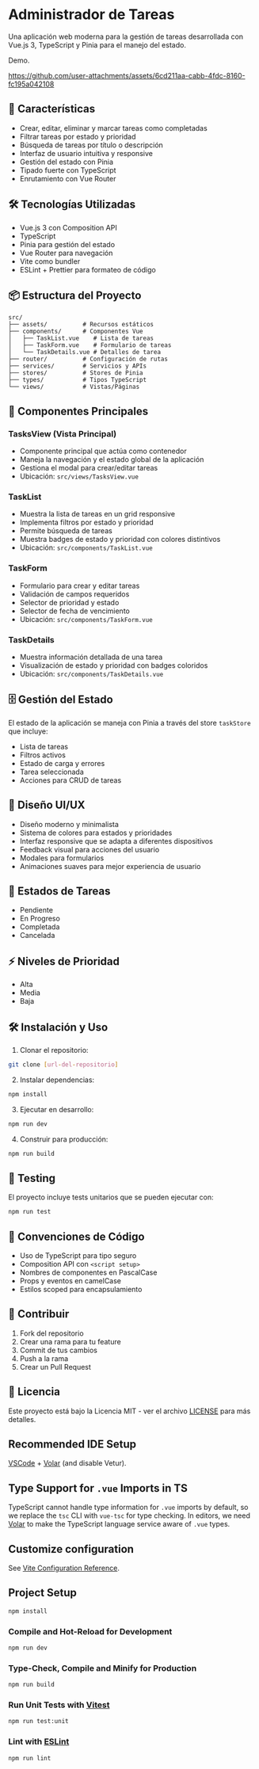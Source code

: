 # Administrador de Tareas

Una aplicación web moderna para la gestión de tareas desarrollada con Vue.js 3, TypeScript y Pinia para el manejo del estado.

Demo.

https://github.com/user-attachments/assets/6cd211aa-cabb-4fdc-8160-fc195a042108


## 🚀 Características

- Crear, editar, eliminar y marcar tareas como completadas
- Filtrar tareas por estado y prioridad
- Búsqueda de tareas por título o descripción
- Interfaz de usuario intuitiva y responsive
- Gestión del estado con Pinia
- Tipado fuerte con TypeScript
- Enrutamiento con Vue Router

## 🛠️ Tecnologías Utilizadas

- Vue.js 3 con Composition API
- TypeScript
- Pinia para gestión del estado
- Vue Router para navegación
- Vite como bundler
- ESLint + Prettier para formateo de código

## 📦 Estructura del Proyecto

```
src/
├── assets/          # Recursos estáticos
├── components/      # Componentes Vue
│   ├── TaskList.vue    # Lista de tareas
│   ├── TaskForm.vue    # Formulario de tareas
│   └── TaskDetails.vue # Detalles de tarea
├── router/          # Configuración de rutas
├── services/        # Servicios y APIs
├── stores/          # Stores de Pinia
├── types/           # Tipos TypeScript
└── views/           # Vistas/Páginas
```

## 🧩 Componentes Principales

### TasksView (Vista Principal)

- Componente principal que actúa como contenedor
- Maneja la navegación y el estado global de la aplicación
- Gestiona el modal para crear/editar tareas
- Ubicación: `src/views/TasksView.vue`

### TaskList

- Muestra la lista de tareas en un grid responsive
- Implementa filtros por estado y prioridad
- Permite búsqueda de tareas
- Muestra badges de estado y prioridad con colores distintivos
- Ubicación: `src/components/TaskList.vue`

### TaskForm

- Formulario para crear y editar tareas
- Validación de campos requeridos
- Selector de prioridad y estado
- Selector de fecha de vencimiento
- Ubicación: `src/components/TaskForm.vue`

### TaskDetails

- Muestra información detallada de una tarea
- Visualización de estado y prioridad con badges coloridos
- Ubicación: `src/components/TaskDetails.vue`

## 🗄️ Gestión del Estado

El estado de la aplicación se maneja con Pinia a través del store `taskStore` que incluye:

- Lista de tareas
- Filtros activos
- Estado de carga y errores
- Tarea seleccionada
- Acciones para CRUD de tareas

## 🎨 Diseño UI/UX

- Diseño moderno y minimalista
- Sistema de colores para estados y prioridades
- Interfaz responsive que se adapta a diferentes dispositivos
- Feedback visual para acciones del usuario
- Modales para formularios
- Animaciones suaves para mejor experiencia de usuario

## 🚦 Estados de Tareas

- Pendiente
- En Progreso
- Completada
- Cancelada

## ⚡ Niveles de Prioridad

- Alta
- Media
- Baja

## 🛠️ Instalación y Uso

1. Clonar el repositorio:

```bash
git clone [url-del-repositorio]
```

2. Instalar dependencias:

```bash
npm install
```

3. Ejecutar en desarrollo:

```bash
npm run dev
```

4. Construir para producción:

```bash
npm run build
```

## 🧪 Testing

El proyecto incluye tests unitarios que se pueden ejecutar con:

```bash
npm run test
```

## 📝 Convenciones de Código

- Uso de TypeScript para tipo seguro
- Composition API con `<script setup>`
- Nombres de componentes en PascalCase
- Props y eventos en camelCase
- Estilos scoped para encapsulamiento

## 🤝 Contribuir

1. Fork del repositorio
2. Crear una rama para tu feature
3. Commit de tus cambios
4. Push a la rama
5. Crear un Pull Request

## 📄 Licencia

Este proyecto está bajo la Licencia MIT - ver el archivo [LICENSE](LICENSE) para más detalles.

## Recommended IDE Setup

[VSCode](https://code.visualstudio.com/) + [Volar](https://marketplace.visualstudio.com/items?itemName=Vue.volar) (and disable Vetur).

## Type Support for `.vue` Imports in TS

TypeScript cannot handle type information for `.vue` imports by default, so we replace the `tsc` CLI with `vue-tsc` for type checking. In editors, we need [Volar](https://marketplace.visualstudio.com/items?itemName=Vue.volar) to make the TypeScript language service aware of `.vue` types.

## Customize configuration

See [Vite Configuration Reference](https://vite.dev/config/).

## Project Setup

```sh
npm install
```

### Compile and Hot-Reload for Development

```sh
npm run dev
```

### Type-Check, Compile and Minify for Production

```sh
npm run build
```

### Run Unit Tests with [Vitest](https://vitest.dev/)

```sh
npm run test:unit
```

### Lint with [ESLint](https://eslint.org/)

```sh
npm run lint
```
